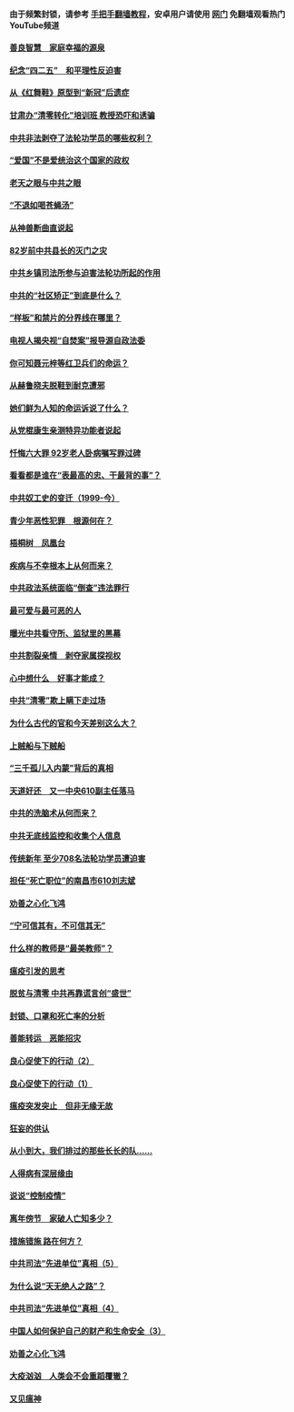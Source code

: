 #### 由于频繁封锁，请参考 [手把手翻墙教程](https://github.com/gfw-breaker/guides/wiki/)，安卓用户请使用 [网门](https://github.com/gfw-breaker/nogfw/blob/master/dl.md?t=04260701) 免翻墙观看热门YouTube频道 

#### [善良智慧　家庭幸福的源泉](../pages/19/423632.md?t=04260701) 

#### [纪念“四二五”　和平理性反迫害](../pages/19/423660.md?t=04260701) 

#### [从《红舞鞋》原型到“新冠”后遗症](../pages/19/423509.md?t=04260701) 

#### [甘肃办“清零转化”培训班 教授恐吓和诱骗](../pages/19/423498.md?t=04260701) 

#### [中共非法剥夺了法轮功学员的哪些权利？](../pages/19/423392.md?t=04260701) 

#### [“爱国”不是爱统治这个国家的政权](../pages/19/423029.md?t=04260701) 

#### [老天之眼与中共之眼](../pages/19/423378.md?t=04260701) 

#### [“不退如喝苍蝇汤”](../pages/19/423287.md?t=04260701) 

#### [从神兽断曲直说起](../pages/19/423201.md?t=04260701) 

#### [82岁前中共县长的灭门之灾](../pages/19/423055.md?t=04260701) 

#### [中共乡镇司法所参与迫害法轮功所起的作用](../pages/19/423064.md?t=04260701) 

#### [中共的“社区矫正”到底是什么？](../pages/19/422870.md?t=04260701) 

#### [“样板”和禁片的分界线在哪里？](../pages/19/422704.md?t=04260701) 

#### [电视人揭央视“自焚案”报导源自政法委](../pages/19/422770.md?t=04260701) 

#### [你可知聂元梓等红卫兵们的命运？](../pages/19/422848.md?t=04260701) 

#### [从赫鲁晓夫脱鞋到耐克遭邪](../pages/19/422826.md?t=04260701) 

#### [她们鲜为人知的命运诉说了什么？](../pages/19/422754.md?t=04260701) 

#### [从党棍康生亲测特异功能者说起](../pages/19/422657.md?t=04260701) 

#### [忏悔六大罪 92岁老人卧病嘱写罪过碑](../pages/19/422750.md?t=04260701) 

#### [看看都是谁在“表最高的忠、干最背的事”？](../pages/19/422703.md?t=04260701) 

#### [中共奴工史的变迁（1999-今）](../pages/19/422656.md?t=04260701) 

#### [青少年恶性犯罪　根源何在？](../pages/19/422449.md?t=04260701) 

#### [梧桐树　凤凰台](../pages/19/422442.md?t=04260701) 

#### [疾病与不幸根本上从何而来？](../pages/19/422438.md?t=04260701) 

#### [中共政法系统面临“倒查”违法罪行](../pages/19/422497.md?t=04260701) 

#### [最可爱与最可恶的人](../pages/19/422448.md?t=04260701) 

#### [曝光中共看守所、监狱里的黑幕](../pages/19/422390.md?t=04260701) 

#### [中共割裂亲情　剥夺家属探视权](../pages/19/422364.md?t=04260701) 

#### [心中想什么　好事才能成？](../pages/19/422318.md?t=04260701) 

#### [中共“清零”欺上瞒下走过场](../pages/19/422306.md?t=04260701) 

#### [为什么古代的官和今天差别这么大？](../pages/19/422228.md?t=04260701) 

#### [上贼船与下贼船](../pages/19/422276.md?t=04260701) 

#### [“三千孤儿入内蒙”背后的真相](../pages/19/422229.md?t=04260701) 

#### [天道好还　又一中央610副主任落马](../pages/19/422155.md?t=04260701) 

#### [中共的洗脑术从何而来？](../pages/19/422154.md?t=04260701) 

#### [中共无底线监控和收集个人信息](../pages/19/422039.md?t=04260701) 

#### [传统新年 至少708名法轮功学员遭迫害](../pages/19/421946.md?t=04260701) 

#### [担任“死亡职位”的南昌市610刘志斌](../pages/19/421957.md?t=04260701) 

#### [劝善之心化飞鸿](../pages/19/421164.md?t=04260701) 

#### [“宁可信其有，不可信其无”](../pages/19/421691.md?t=04260701) 

#### [什么样的教师是“最美教师”？](../pages/19/421755.md?t=04260701) 

#### [瘟疫引发的思考](../pages/19/421594.md?t=04260701) 

#### [脱贫与清零 中共再靠谎言创“盛世”](../pages/19/421590.md?t=04260701) 

#### [封锁、口罩和死亡率的分析](../pages/19/421495.md?t=04260701) 

#### [善能转运　恶能招灾](../pages/19/421334.md?t=04260701) 

#### [良心促使下的行动（2）](../pages/19/421361.md?t=04260701) 

#### [良心促使下的行动（1）](../pages/19/421302.md?t=04260701) 

#### [瘟疫突发突止　但非无缘无故](../pages/19/421281.md?t=04260701) 

#### [狂妄的供认](../pages/19/421199.md?t=04260701) 

#### [从小到大，我们排过的那些长长的队……](../pages/19/421243.md?t=04260701) 

#### [人得病有深层缘由](../pages/19/420864.md?t=04260701) 

#### [说说“控制疫情”](../pages/19/420831.md?t=04260701) 

#### [离年傍节　家破人亡知多少？](../pages/19/420563.md?t=04260701) 

#### [措施错施  路在何方？](../pages/19/420076.md?t=04260701) 

#### [中共司法“先进单位”真相（5）](../pages/19/419453.md?t=04260701) 

#### [为什么说“天无绝人之路”？](../pages/19/419618.md?t=04260701) 

#### [中共司法“先进单位”真相（4）](../pages/19/419452.md?t=04260701) 

#### [中国人如何保护自己的财产和生命安全（3）](../pages/19/419405.md?t=04260701) 

#### [劝善之心化飞鸿](../pages/19/418758.md?t=04260701) 

#### [大疫汹汹　人类会不会重蹈覆辙？](../pages/19/419691.md?t=04260701) 

#### [又见瘟神](../pages/19/419225.md?t=04260701) 

